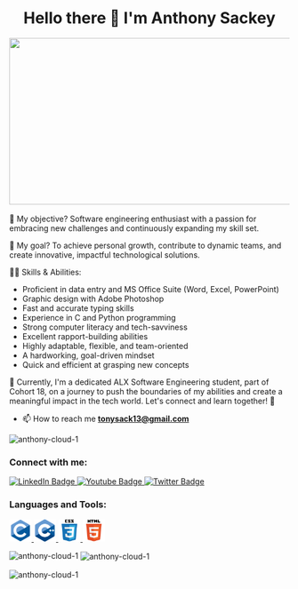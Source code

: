 <h1 align="center">Hello there 👋 I'm Anthony Sackey</h1>

<div align="center">
  <img src="https://media.giphy.com/media/H1dxi6xdh4NGQCZSvz/giphy.gif" width="600" height="300"/>
  
</div>

🚀 My objective? Software engineering enthusiast with a passion for embracing new challenges and continuously expanding my skill set. 

🎯 My goal? To achieve personal growth, contribute to dynamic teams, and create innovative, impactful technological solutions.

👩‍💻 Skills & Abilities:
- Proficient in data entry and MS Office Suite (Word, Excel, PowerPoint)
- Graphic design with Adobe Photoshop
- Fast and accurate typing skills
- Experience in C and Python programming
- Strong computer literacy and tech-savviness
- Excellent rapport-building abilities
- Highly adaptable, flexible, and team-oriented
- A hardworking, goal-driven mindset
- Quick and efficient at grasping new concepts

🌟 Currently, I'm a dedicated ALX Software Engineering student, part of Cohort 18, on a journey to push the boundaries of my abilities and create a meaningful impact in the tech world. Let's connect and learn together! 🚀

- 📫 How to reach me **tonysack13@gmail.com**

<p align="left"> <img src="https://komarev.com/ghpvc/?username=anthony-cloud-1&label=Profile%20views&color=0e75b6&style=flat" alt="anthony-cloud-1" /> </p>

<h3 align="left">Connect with me:</h3>
<p align="left">
<div id="badges">
  <a href="https://www.linkedin.com/in/anthony-sackey-3490a3260/" target=”blank”>
    <img align=”center” src="https://img.shields.io/badge/LinkedIn-blue?style=for-the-badge&logo=linkedin&logoColor=white" alt="LinkedIn Badge"/>
  </a>
  <a href="https://www.youtube.com/channel/UC96EdVBRa2ASy1TySbMgPpg/" target=”blank”>
    <img align=”center” src="https://img.shields.io/badge/YouTube-red?style=for-the-badge&logo=youtube&logoColor=white" alt="Youtube Badge"/>
  </a>
  <a href="https://twitter.com/AnthonySackey9" target=”blank”>
    <img align=”center” src="https://img.shields.io/badge/Twitter-blue?style=for-the-badge&logo=twitter&logoColor=white" alt="Twitter Badge"/>
  </a>
</div>
</p>

<h3 align="left">Languages and Tools:</h3>
<p align="left"> <a href="https://www.cprogramming.com/" target="_blank" rel="noreferrer"> <img src="https://raw.githubusercontent.com/devicons/devicon/master/icons/c/c-original.svg" alt="c" width="40" height="40"/> </a> <a href="https://www.w3schools.com/cpp/" target="_blank" rel="noreferrer"> <img src="https://raw.githubusercontent.com/devicons/devicon/master/icons/cplusplus/cplusplus-original.svg" alt="cplusplus" width="40" height="40"/> </a> <a href="https://www.w3schools.com/css/" target="_blank" rel="noreferrer"> <img src="https://raw.githubusercontent.com/devicons/devicon/master/icons/css3/css3-original-wordmark.svg" alt="css3" width="40" height="40"/> </a>  <a href="https://www.w3.org/html/" target="_blank" rel="noreferrer"> <img src="https://raw.githubusercontent.com/devicons/devicon/master/icons/html5/html5-original-wordmark.svg" alt="html5" width="40" height="40"/> </a> </p>

<p><img align="left" src="https://github-readme-stats.vercel.app/api/top-langs?username=anthony-cloud-1&show_icons=true&locale=en&layout=compact" alt="anthony-cloud-1" /></p>

<p>&nbsp;<img align="center" src="https://github-readme-stats.vercel.app/api?username=anthony-cloud-1&show_icons=true&locale=en" alt="anthony-cloud-1" /></p>

<p><img align="center" src="https://github-readme-streak-stats.herokuapp.com/?user=anthony-cloud-1&" alt="anthony-cloud-1" /></p>

<!--
**Anthony-cloud-1/Anthony-cloud-1** is a ✨ _special_ ✨ repository because its `README.md` (this file) appears on your GitHub profile.

Here are some ideas to get you started:

- 🔭 I’m currently working on ...
- 🌱 I’m currently learning ...
- 👯 I’m looking to collaborate on ...
- 🤔 I’m looking for help with ...
- 💬 Ask me about ...
- 📫 How to reach me: ...
- 😄 Pronouns: ...
- ⚡ Fun fact: ...
-->

